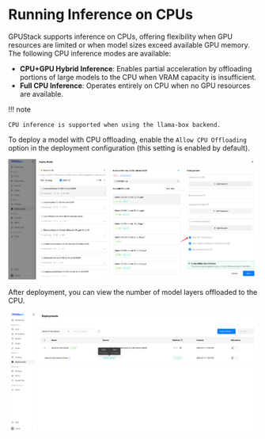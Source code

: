 # Running Inference on CPUs

GPUStack supports inference on CPUs, offering flexibility when GPU resources are limited or when model sizes exceed available GPU memory. The following CPU inference modes are available:

- **CPU+GPU Hybrid Inference**: Enables partial acceleration by offloading portions of large models to the CPU when VRAM capacity is insufficient.
- **Full CPU Inference**: Operates entirely on CPU when no GPU resources are available.

!!! note

    CPU inference is supported when using the llama-box backend.

To deploy a model with CPU offloading, enable the `Allow CPU Offloading` option in the deployment configuration (this setting is enabled by default).

![Allow CPU Offload](../../assets/tutorials/inference-on-cpus/allow-cpu-offload.png)

After deployment, you can view the number of model layers offloaded to the CPU.

![CPU Offload](../../assets/tutorials/inference-on-cpus/cpu-offload.png)
